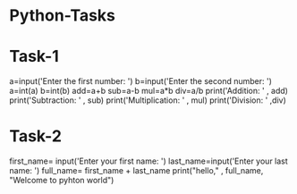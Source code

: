 # Python-Tasks
# Task-1
a=input('Enter the first number: ')
b=input('Enter the second number: ')
a=int(a)
b=int(b)
add=a+b
sub=a-b
mul=a*b
div=a/b
print('Addition: ' , add)
print('Subtraction: ' , sub)
print('Multiplication: ' , mul)
print('Division: ' ,div)


# Task-2
first_name= input('Enter your first name: ')
last_name=input('Enter your last name: ')
full_name= first_name + last_name
print("hello," , full_name, "Welcome to pyhton world")

